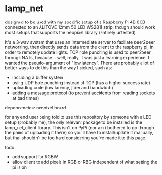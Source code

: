 # lamp_net

designed to be used with my specific setup of a Raspberry Pi 4B 8GB connected to an ALITOVE 12mm 50 LED WS2811 strip, though should work most setups that supports the neopixel library (entirely untested)

It's a 3-way system that uses an intermediate server to faciliate peer2peer networking, then directly sends data from the client to the raspberry pi, in order to remotely update lights. TCP hole punching is used to peer2peer through NATs, because... well, really, it was just a learning experience. I wanted the pseudo-argument of "low latency". There are probably a lot of better ways to do this than the way I picked, such as:
  - including a buffer system
  - using UDP hole punching instead of TCP (has a higher success rate)
  - uploading code (low latency, jitter and bandwidth)
  - adding a message protocol (to prevent accidents from reading sockets at bad times)

dependencies: neopixel board

for any end user being told to use this repository by someone with a LED setup (probably me), the only relevant package to be installed is the lamp_net_client library. This isn't on PyPi (nor am i bothered to go through the pains of uploading it there) so you'll have to install/update it manually, but that shouldn't be too hard considering you've made it to this page.

todo:
  - add support for RGBW
  - allow client to add pixels in RGB or RBG independent of what setting the pi is on
